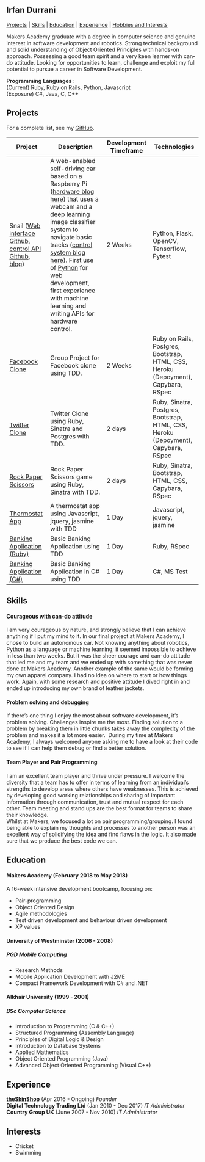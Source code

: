 ## Irfan Durrani

[Projects](#projects) | [Skills](#skills) | [Education](#education) | [Experience](#experience) | [Hobbies and Interests](#interests)

Makers Academy graduate with a degree in computer science and genuine interest in software development and robotics. Strong technical background and solid understanding of Object Oriented Principles with hands-on approach. Possessing a good team spirit and a very keen learner with can-do attitude. Looking for opportunities to learn, challenge and exploit my full potential to pursue a career in Software Development.

**Programming Languages** :   
(Current) Ruby, Ruby on Rails, Python, Javascript   
(Exposure) C#, Java, C, C++

## Projects

For a complete list, see my [GitHub](https://github.com/durranee).

| Project   | Description | Development Timeframe | Technologies |
|---        |---         |---         |---           |
| Snail ([Web interface Github](https://github.com/snAIl-ML/snail_ML_server), [control API Github](https://github.com/snAIl-ML/snail-ML), [blog](https://medium.com/team-snail))| A web-enabled self-driving car based on a Raspberry Pi ([hardware blog here](https://medium.com/team-snail/building-self-driving-car-step-1-build-the-car-itself-hardware-only-e3f19e37773a)) that uses a webcam and a deep learning image classifier system to navigate basic tracks ([control system blog here](https://medium.com/team-snail/day-4-re-training-an-image-classifier-with-transfer-learning-b5c28cdd3496)). First use of [Python](https://www.python.org/) for web development, first experience with machine learning and writing APIs for hardware control.| 2 Weeks | Python, Flask, OpenCV, Tensorflow, Pytest |
|[Facebook Clone](https://github.com/Byte4/acebook-byte4) | Group Project for Facebook clone using TDD. | 2 Weeks | Ruby on Rails, Postgres, Bootstrap, HTML, CSS, Heroku (Depoyment), Capybara, RSpec |  
|[Twitter Clone](https://github.com/durranee/chitter-challenge) | Twitter Clone using Ruby, Sinatra and Postgres with TDD. | 2 days | Ruby, Sinatra, Postgres, Bootstrap, HTML, CSS,  Heroku (Depoyment), Capybara, RSpec |  
|[Rock Paper Scissors](https://github.com/durranee/rps-challenge) | Rock Paper Scissors game using Ruby, Sinatra with TDD. | 2 days | Ruby, Sinatra, Bootstrap, HTML, CSS, Capybara, RSpec |
|[Thermostat App](https://github.com/durranee/thermostat-challenge) | A thermostat app using Javascript, jquery, jasmine with TDD | 1 Day | Javascript, jquery, jasmine |
|[Banking Application (Ruby)](https://github.com/durranee/bank-tech-test) | Basic Banking Application using TDD | 1 Day | Ruby, RSpec |  
|[Banking Application (C#)](https://github.com/durranee/bank-account-tech-test-CSharp) | Basic Banking Application in C# using TDD | 1 Day | C#, MS Test |

## Skills

#### Courageous with can-do attitude
I am very courageous by nature, and strongly believe that I can achieve anything if I put my mind to it. In our final project at Makers Academy, I chose to build an autonomous car. Not knowing anything about robotics, Python as a language or machine learning; it seemed impossible to achieve in less than two weeks. But it was the sheer courage and can-do attitude that led me and my team and we ended up with something that was never done at Makers Academy. Another example of the same would be forming my own apparel company. I had no idea on where to start or how things work. Again, with some research and positive attitude I dived right in and ended up introducing my own brand of leather jackets.

#### Problem solving and debugging
If there’s one thing I enjoy the most about software development, it’s problem solving. Challenges inspire me the most. Finding solution to a problem by breaking them in little chunks takes away the complexity of the problem and makes it a lot more easier. 
During my time at Makers Academy, I always welcomed anyone asking me to have a look at their code to see if I can help them debug or find a better solution.

#### Team Player and Pair Programming
I am an excellent team player and thrive under pressure. I welcome the diversity that a team has to offer in terms of learning from an individual’s strengths to develop areas where others have weaknesses.
This is achieved by developing good working relationships and sharing of important information through communication, trust and mutual respect for each other. Team meeting and stand ups are the best format for teams to share their knowledge.   
Whilst at Makers, we focused a lot on pair programming/grouping. I found being able to explain my thoughts and processes to another person was an excellent way of solidifying the idea and find flaws in the logic. It also made sure that we produce the best code we can.

## Education

#### Makers Academy (February 2018 to May 2018)

A 16-week intensive development bootcamp, focusing on:

* Pair-programming
* Object Oriented Design
* Agile methodologies
* Test driven development and behaviour driven development
* XP values

#### University of Westminster (2006 - 2008)
##### PGD Mobile Computing
- Research Methods
- Mobile Application Development with J2ME
- Compact Framework Development with C# and .NET

#### Alkhair University (1999 - 2001)
##### BSc Computer Science
- Introduction to Programming (C & C++)
- Structured Programming (Assembly Language)
- Principles of Digital Logic & Design
- Introduction to Database Systems
- Applied Mathematics
- Object Oriented Programming (Java)
- Advanced Object Oriented Programming (Visual C++)

## Experience

[**theSkinShop**](http://the-skinshop.co.uk) (Apr 2016 - Ongoing)
*Founder*   
**Digital Technology Trading Ltd** (Jan 2010 - Dec 2017)
*IT Administrator*   
**Country Group UK** (June 2007 - Nov 2010)
*IT Administrator*   

## Interests

- Cricket
- Swimming
